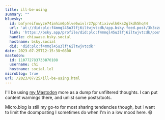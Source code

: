 ```yaml
---
title: ill-be-using
summary: ""
bluesky:
  id: bafyreifowyze74imhim6p5lve6wivlr27pphtixivwlk6ks2glkdh5hq44
  url: 'at://did:plc:f4mmql45u3lfj6iltwjvtcdk/app.bsky.feed.post/3k3czxyzlv52s'
  link: 'https://bsky.app/profile/did:plc:f4mmql45u3lfj6iltwjvtcdk/post/3k3czxyzlv52s'
  handle: chiawase.bsky.social
  hostname: bsky.social
  did: 'did:plc:f4mmql45u3lfj6iltwjvtcdk'
date: 2023-07-25T12:15:38+0800
mastodon:
  id: 110772783733870108
  username: chi
  hostname: social.lol
microblog: true
url: /2023/07/25/ill-be-using.html
---
```


I'll be using [my Mastodon](https://social.lol/@chi) more as a dump for unfiltered thoughts. I can put content warnings there, and unlist some posts/toots.

Micro.blog is still my go-to for most sharing tendencies though, but I want to limit the doomposting I sometimes do when I'm in a low mood here. 😅
